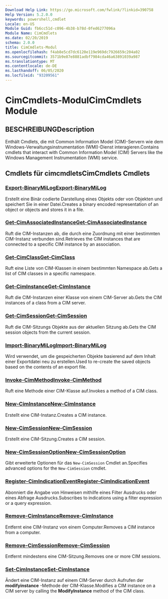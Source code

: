 ```yaml
---
Download Help Link: https://go.microsoft.com/fwlink/?linkid=390758
Help Version: 5.2.0.0
keywords: powershell,cmdlet
Locale: en-US
Module Guid: fb6cc51d-c096-4b38-b78d-0fed6277096a
Module Name: CimCmdlets
ms.date: 02/20/2019
schema: 2.0.0
title: CimCmdlets-Modul
ms.openlocfilehash: f4ab8e5cd7dc6120e119e969dc7926659c204a02
ms.sourcegitcommit: 3571b9e87e8881adbf7984cda46a63891039a987
ms.translationtype: MT
ms.contentlocale: de-DE
ms.lasthandoff: 06/05/2020
ms.locfileid: "93209561"
---
```

# <span data-ttu-id="bff74-103">CimCmdlets-Modul</span><span class="sxs-lookup"><span data-stu-id="bff74-103">CimCmdlets Module</span></span>

## <span data-ttu-id="bff74-104">BESCHREIBUNG</span><span class="sxs-lookup"><span data-stu-id="bff74-104">Description</span></span>

<span data-ttu-id="bff74-105">Enthält Cmdlets, die mit Common Information Model (CIM)-Servern wie dem Windows-Verwaltungsinstrumentation (WMI)-Dienst interagieren.</span><span class="sxs-lookup"><span data-stu-id="bff74-105">Contains cmdlets that interact with Common Information Model (CIM) Servers like the Windows Management Instrumentation (WMI) service.</span></span>

## <span data-ttu-id="bff74-106">Cmdlets für cimcmdlets</span><span class="sxs-lookup"><span data-stu-id="bff74-106">CimCmdlets Cmdlets</span></span>

### [<span data-ttu-id="bff74-107">Export-BinaryMiLog</span><span class="sxs-lookup"><span data-stu-id="bff74-107">Export-BinaryMiLog</span></span>](Export-BinaryMiLog.md)
<span data-ttu-id="bff74-108">Erstellt eine Binär codierte Darstellung eines Objekts oder von Objekten und speichert Sie in einer Datei.</span><span class="sxs-lookup"><span data-stu-id="bff74-108">Creates a binary encoded representation of an object or objects and stores it in a file.</span></span>

### [<span data-ttu-id="bff74-109">Get-CimAssociatedInstance</span><span class="sxs-lookup"><span data-stu-id="bff74-109">Get-CimAssociatedInstance</span></span>](Get-CimAssociatedInstance.md)
<span data-ttu-id="bff74-110">Ruft die CIM-Instanzen ab, die durch eine Zuordnung mit einer bestimmten CIM-Instanz verbunden sind.</span><span class="sxs-lookup"><span data-stu-id="bff74-110">Retrieves the CIM instances that are connected to a specific CIM instance by an association.</span></span>

### [<span data-ttu-id="bff74-111">Get-CimClass</span><span class="sxs-lookup"><span data-stu-id="bff74-111">Get-CimClass</span></span>](Get-CimClass.md)
<span data-ttu-id="bff74-112">Ruft eine Liste von CIM-Klassen in einem bestimmten Namespace ab.</span><span class="sxs-lookup"><span data-stu-id="bff74-112">Gets a list of CIM classes in a specific namespace.</span></span>

### [<span data-ttu-id="bff74-113">Get-CimInstance</span><span class="sxs-lookup"><span data-stu-id="bff74-113">Get-CimInstance</span></span>](Get-CimInstance.md)
<span data-ttu-id="bff74-114">Ruft die CIM-Instanzen einer Klasse von einem CIM-Server ab.</span><span class="sxs-lookup"><span data-stu-id="bff74-114">Gets the CIM instances of a class from a CIM server.</span></span>

### [<span data-ttu-id="bff74-115">Get-CimSession</span><span class="sxs-lookup"><span data-stu-id="bff74-115">Get-CimSession</span></span>](Get-CimSession.md)
<span data-ttu-id="bff74-116">Ruft die CIM-Sitzungs Objekte aus der aktuellen Sitzung ab.</span><span class="sxs-lookup"><span data-stu-id="bff74-116">Gets the CIM session objects from the current session.</span></span>

### [<span data-ttu-id="bff74-117">Import-BinaryMiLog</span><span class="sxs-lookup"><span data-stu-id="bff74-117">Import-BinaryMiLog</span></span>](Import-BinaryMiLog.md)
<span data-ttu-id="bff74-118">Wird verwendet, um die gespeicherten Objekte basierend auf dem Inhalt einer Exportdatei neu zu erstellen.</span><span class="sxs-lookup"><span data-stu-id="bff74-118">Used to re-create the saved objects based on the contents of an export file.</span></span>

### [<span data-ttu-id="bff74-119">Invoke-CimMethod</span><span class="sxs-lookup"><span data-stu-id="bff74-119">Invoke-CimMethod</span></span>](Invoke-CimMethod.md)
<span data-ttu-id="bff74-120">Ruft eine Methode einer CIM-Klasse auf.</span><span class="sxs-lookup"><span data-stu-id="bff74-120">Invokes a method of a CIM class.</span></span>

### [<span data-ttu-id="bff74-121">New-CimInstance</span><span class="sxs-lookup"><span data-stu-id="bff74-121">New-CimInstance</span></span>](New-CimInstance.md)
<span data-ttu-id="bff74-122">Erstellt eine CIM-Instanz.</span><span class="sxs-lookup"><span data-stu-id="bff74-122">Creates a CIM instance.</span></span>

### [<span data-ttu-id="bff74-123">New-CimSession</span><span class="sxs-lookup"><span data-stu-id="bff74-123">New-CimSession</span></span>](New-CimSession.md)
<span data-ttu-id="bff74-124">Erstellt eine CIM-Sitzung.</span><span class="sxs-lookup"><span data-stu-id="bff74-124">Creates a CIM session.</span></span>

### [<span data-ttu-id="bff74-125">New-CimSessionOption</span><span class="sxs-lookup"><span data-stu-id="bff74-125">New-CimSessionOption</span></span>](New-CimSessionOption.md)
<span data-ttu-id="bff74-126">Gibt erweiterte Optionen für das `New-CimSession` Cmdlet an.</span><span class="sxs-lookup"><span data-stu-id="bff74-126">Specifies advanced options for the `New-CimSession` cmdlet.</span></span>

### [<span data-ttu-id="bff74-127">Register-CimIndicationEvent</span><span class="sxs-lookup"><span data-stu-id="bff74-127">Register-CimIndicationEvent</span></span>](Register-CimIndicationEvent.md)
<span data-ttu-id="bff74-128">Abonniert die Angabe von Hinweisen mithilfe eines Filter Ausdrucks oder eines Abfrage Ausdrucks.</span><span class="sxs-lookup"><span data-stu-id="bff74-128">Subscribes to indications using a filter expression or a query expression.</span></span>

### [<span data-ttu-id="bff74-129">Remove-CimInstance</span><span class="sxs-lookup"><span data-stu-id="bff74-129">Remove-CimInstance</span></span>](Remove-CimInstance.md)
<span data-ttu-id="bff74-130">Entfernt eine CIM-Instanz von einem Computer.</span><span class="sxs-lookup"><span data-stu-id="bff74-130">Removes a CIM instance from a computer.</span></span>

### [<span data-ttu-id="bff74-131">Remove-CimSession</span><span class="sxs-lookup"><span data-stu-id="bff74-131">Remove-CimSession</span></span>](Remove-CimSession.md)
<span data-ttu-id="bff74-132">Entfernt mindestens eine CIM-Sitzung.</span><span class="sxs-lookup"><span data-stu-id="bff74-132">Removes one or more CIM sessions.</span></span>

### [<span data-ttu-id="bff74-133">Set-CimInstance</span><span class="sxs-lookup"><span data-stu-id="bff74-133">Set-CimInstance</span></span>](Set-CimInstance.md)
<span data-ttu-id="bff74-134">Ändert eine CIM-Instanz auf einem CIM-Server durch Aufrufen der **modifyinstance** -Methode der CIM-Klasse.</span><span class="sxs-lookup"><span data-stu-id="bff74-134">Modifies a CIM instance on a CIM server by calling the **ModifyInstance** method of the CIM class.</span></span>
